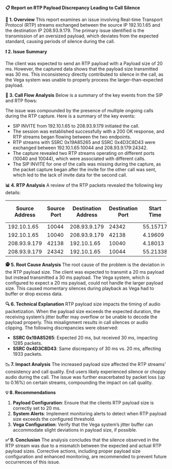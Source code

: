 **📋 Report on RTP Payload Discrepancy Leading to Call Silence**

**📘 1. Overview**
This report examines an issue involving Real-time Transport Protocol (RTP) streams exchanged between the source IP 192.10.1.65 and the destination IP 208.93.9.179. The primary issue identified is the transmission of an oversized payload, which deviates from the expected standard, causing periods of silence during the call.

**❗ 2. Issue Summary**

The client was expected to send an RTP payload with a Payload size of 20 ms. However, the captured data shows that the payload size transmitted was 30 ms. This inconsistency directly contributed to silence in the call, as the Vega system was unable to properly process the larger-than-expected payload.

**🔄 3. Call Flow Analysis**
Below is a summary of the key events from the SIP and RTP flows:

The issue was compounded by the presence of multiple ongoing calls during the RTP capture. Here is a summary of the key events:

* SIP INVITE from 192.10.1.65 to 208.93.9.179 initiated the call.
* The session was established successfully with a 200 OK response, and RTP streams began flowing between the two endpoints.
* RTP streams with SSRC 0x19A85265 and SSRC 0x4D3C8D43 were exchanged between 192.10.1.65:10044 and 208.93.9.179:24342.
* The capture revealed two RTP streams operating on different ports (10040 and 10044), which were associated with different calls.
* The SIP INVITE for one of the calls was missing during the capture, as the packet capture began after the invite for the other call was sent, which led to the lack of invite data for the second call.

**📊 4. RTP Analysis**
A review of the RTP packets revealed the following key details:

| Source Address | Source Port | Destination Address | Destination Port | Start Time | Duration (s) | Payload | Packets | Lost | Min Delta (ms) | Mean Delta (ms) | Lost % | Status  | SSRC formatted |
| ---------------- | ------------- | --------------------- | ------------------ | ------------ | -------------- | --------- | --------- | ------ | ---------------- | ----------------- | -------- | --------- | ---------------- |
| 192.10.1.65    | 10044       | 208.93.9.179        | 24342            | 55.15717   | 38.651138    | g711U   | 1285    | 2    | 29.776         | 30.102          | 0.16   | Problem | 0x19a85265     |
| 192.10.1.65    | 10040       | 208.93.9.179        | 42138            | 4.19609    | 32.870571    | g711U   | 1094    | 1    | 29.224         | 30.074          | 0.09   | Problem | 0xc697f2be     |
| 208.93.9.179   | 42138       | 192.10.1.65         | 10040            | 4.18013    | 32.920705    | g711U   | 1645    | 2    | 16.118         | 20.025          | 0.12   | Problem | 0xed910bd8     |
| 208.93.9.179   | 24342       | 192.10.1.65         | 10044            | 55.21338   | 38.659701    | g711U   | 1933    | 1    | 18.299         | 20.010          | 0.05   | Problem | 0x4d3c8d43     |

**🕵️ 5. Root Cause Analysis**
The root cause of the problem is the deviation in the RTP payload size. The client was expected to transmit a 20 ms payload but instead transmitted a 30 ms payload. The Vega system, which is configured to expect a 20 ms payload, could not handle the larger payload size. This caused momentary silences during playback as Vega had to buffer or drop excess data.

**🔍 6. Technical Explanation**
RTP payload size impacts the timing of audio packetization. When the payload size exceeds the expected duration, the receiving system’s jitter buffer may overflow or be unable to decode the payload properly. This misalignment results in call silences or audio clipping. The following discrepancies were observed:

- **SSRC 0x19A85265**: Expected 20 ms, but received 30 ms, impacting 1285 packets.
- **SSRC 0x4D3C8D43**: Same discrepancy of 30 ms vs. 20 ms, affecting 1933 packets.

**📉 7. Impact Analysis**
The increased payload size affected the RTP streams’ consistency and call quality. End users likely experienced silence or choppy audio during the call. The issue was further exacerbated by packet loss (up to 0.16%) on certain streams, compounding the impact on call quality.

**💡 8. Recommendations**

1. **Payload Configuration**: Ensure that the clients RTP payload size is correctly set to 20 ms.
2. **System Alerts**: Implement monitoring alerts to detect when RTP payload size exceeds the configured threshold.
3. **Vega Configuration**: Verify that the Vega system’s jitter buffer can accommodate slight deviations in payload size, if possible.

**✅ 9. Conclusion**
The analysis concludes that the silence observed in the RTP stream was due to a mismatch between the expected and actual RTP payload sizes. Corrective actions, including proper payload size configuration and enhanced monitoring, are recommended to prevent future occurrences of this issue.

